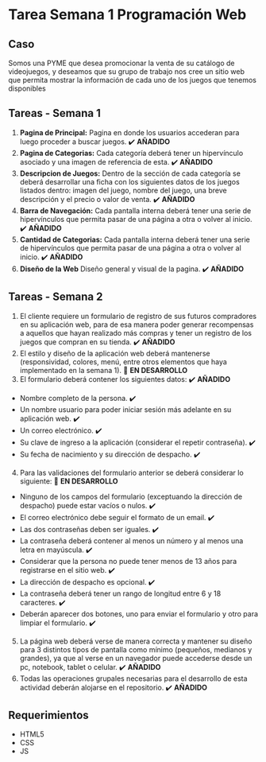 # Tarea Semana 1 Programación Web

## Caso
Somos una PYME que desea promocionar la venta de su catálogo de videojuegos, 
y deseamos que su grupo de trabajo nos cree un sitio web que permita 
mostrar la información de cada uno de los juegos que tenemos disponibles

## Tareas - Semana 1
1. **Pagina de Principal:** Pagina en donde los usuarios accederan para luego proceder a buscar juegos. ✔️ **AÑADIDO**
2. **Pagina de Categorias:** Cada categoría deberá tener un hipervínculo asociado y una imagen de referencia de esta. ✔️ **AÑADIDO**
3. **Descripcion de Juegos:** Dentro de la sección de cada categoría se deberá desarrollar una ficha con los siguientes datos de los juegos listados dentro: imagen del juego, nombre del juego, una breve descripción y el precio o valor de venta. ✔️ **AÑADIDO**
4. **Barra de Navegación:** Cada pantalla interna deberá tener una serie de hipervínculos que permita pasar de una página a otra o volver al inicio. ✔️ **AÑADIDO**
5. **Cantidad de Categorias:** Cada pantalla interna deberá tener una serie de hipervínculos que permita pasar de una página a otra o volver al inicio. ✔️ **AÑADIDO**
6. **Diseño de la Web** Diseño general y visual de la pagina. ✔️ **AÑADIDO**

## Tareas - Semana 2
1. El cliente requiere un formulario de registro de sus futuros compradores en su aplicación web, para de esa manera poder generar recompensas a aquellos que hayan realizado más compras y tener un registro de los juegos que compran en su tienda. ✔️ **AÑADIDO**
2. El estilo y diseño de la aplicación web deberá mantenerse (responsividad, colores, menú, entre otros elementos que haya implementado en la semana 1). 🔨 **EN DESARROLLO**
3. El formulario deberá contener los siguientes datos: ✔️ **AÑADIDO**
 - Nombre completo de la persona. ✔️
 - Un nombre usuario para poder iniciar sesión más adelante en su aplicación web. ✔️
 - Un correo electrónico. ✔️
 - Su clave de ingreso a la aplicación (considerar el repetir contraseña). ✔️
 - Su fecha de nacimiento y su dirección de despacho. ✔️
4. Para las validaciones del formulario anterior se deberá considerar lo siguiente: 🔨 **EN DESARROLLO**
 - Ninguno de los campos del formulario (exceptuando la dirección de despacho) puede estar vacíos o nulos. ✔️
 - El correo electrónico debe seguir el formato de un email. ✔️
 - Las dos contraseñas deben ser iguales. ✔️
 - La contraseña deberá contener al menos un número y al menos una letra en mayúscula. ✔️
 - Considerar que la persona no puede tener menos de 13 años para registrarse en el sitio web. ✔️
 - La dirección de despacho es opcional. ✔️
 - La contraseña deberá tener un rango de longitud entre 6 y 18 caracteres. ✔️
 - Deberán aparecer dos botones, uno para enviar el formulario y otro para limpiar el formulario. ✔️
5. La página web deberá verse de manera correcta y mantener su diseño para 3 distintos tipos de pantalla como mínimo (pequeños, medianos y grandes), ya que al verse en un navegador puede accederse desde un pc, notebook, tablet o celular. ✔️ **AÑADIDO**
6. Todas las operaciones grupales necesarias para el desarrollo de esta actividad deberán alojarse en el repositorio. ✔️ **AÑADIDO**

## Requerimientos

- HTML5
- CSS
- JS
